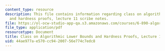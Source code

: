 ```yaml
---
content_type: resource
description: This file contains information regarding class on algorithmic lower bounds
  and hardness proofs, lecture 11 scribe notes.
file: https://ol-ocw-studio-app-qa.s3.amazonaws.com/courses/6-890-algorithmic-lower-bounds-fun-with-hardness-proofs-fall-2014/44ae977ae570cc94200756e774c7edc8_MIT6_890F14_Lec11.pdf
file_type: application/pdf
resourcetype: Document
title: Class on Algorithmic Lower Bounds and Hardness Proofs, Lecture 11 Scribe Notes
uid: 44ae977a-e570-cc94-2007-56e774c7edc8
---
```

